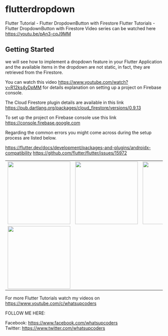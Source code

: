 # flutterdropdown

Flutter Tutorial - Flutter DropdownButton with Firestore
Flutter Tutorials - Flutter DropdownButton with Firestore Video series can be watched here https://youtu.be/pAn3-cqJ9MM

## Getting Started

we will see how to implement a dropdown feature in your Flutter Application and the available items in the dropdown
 are not static, in fact, they are retrieved from the Firestore.
 
 
 You can watch this video https://www.youtube.com/watch?v=R12ks4yDpMM for details explanation on setting up a project on Firebase console.

The Cloud Firestore plugin details are available in this link 
https://pub.dartlang.org/packages/cloud_firestore/versions/0.9.13

To set up the project on Firebase console use this link https://console.firebase.google.com

Regarding the common errors you might come across during the setup process are listed below.

https://flutter.dev/docs/development/packages-and-plugins/androidx-compatibility
https://github.com/flutter/flutter/issues/15972 

<div style="text-align: center">
    <table>
        <tr>
            <td style="text-align: center">
                    <img src="https://github.com/whatsupcoders/FlutterDropDown/blob/master/assests/Screenshot_1559088688.png" width="200"/>
            </td>            
            <td style="text-align: center">              
                     <img src="https://github.com/whatsupcoders/FlutterDropDown/blob/master/assests/Screenshot_1559088697.png" width="200"/>
            </td>
            <td style="text-align: center">
                    <img src="https://github.com/whatsupcoders/FlutterDropDown/blob/master/assests/Screenshot_1559088707.png" width="200"/>
            </td>
        </tr>
      <tr>
            <td style="text-align: center">
                    <img src="https://github.com/whatsupcoders/FlutterDropDown/blob/master/assests/dropdown.gif" width="200"/>
            </td>            
      </tr>
  </table>
  </div>
  
For more Flutter Tutorials watch my videos on https://www.youtube.com/c/whatsupcoders

FOLLOW ME HERE:

Facebook: https://www.facebook.com/whatsupcoders <br />
Twitter: https://www.twitter.com/whatsupcoders
